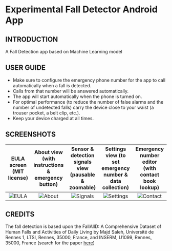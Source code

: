 # Experimental Fall Detector Android App

## INTRODUCTION

A Fall Detection app based on Machine Learning model

## USER GUIDE

* Make sure to configure the emergency phone number for the app to call automatically when a fall is detected.
* Calls from that number will be answered automatically.
* The app will start automatically when the phone is turned on.
* For optimal performance (to reduce the number of false alarms and the number of undetected falls) carry the device close to your waist (a trouser pocket, a belt clip, etc.).
* Keep your device charged at all times.

## SCREENSHOTS

 EULA screen (MIT license)     | About view (with instructions & emergency button) | Sensor & detection signals view (pausable & zoomable) | Settings view (to set emergency number & data collection) | Emergency number editor (with contact book lookup)
:-----------------------------:|:-------------------------------------------------:|:-----------------------------------------------------:|:---------------------------------------------------------:|:--------------------------------------------------:
 ![EULA](doc/screenshot.0.jpg) | ![About](doc/screenshot.1.jpg)                    | ![Signals](doc/screenshot.2.jpg)                      | ![Settings](doc/screenshot.3.jpg)                         | ![Contact](doc/screenshot.4.jpg)

## CREDITS

The fall detection is based upon the FallAllD: A Comprehensive Dataset of Human Falls and Activities of Daily Living by Majd Saleh, Université de Rennes 1, LTSI, Rennes, 35000, France, and INSERM, U1099, Rennes, 35000, France (search for the paper [here](https://ieee-dataport.org/open-access/fallalld-comprehensive-dataset-human-falls-and-activities-daily-living))

